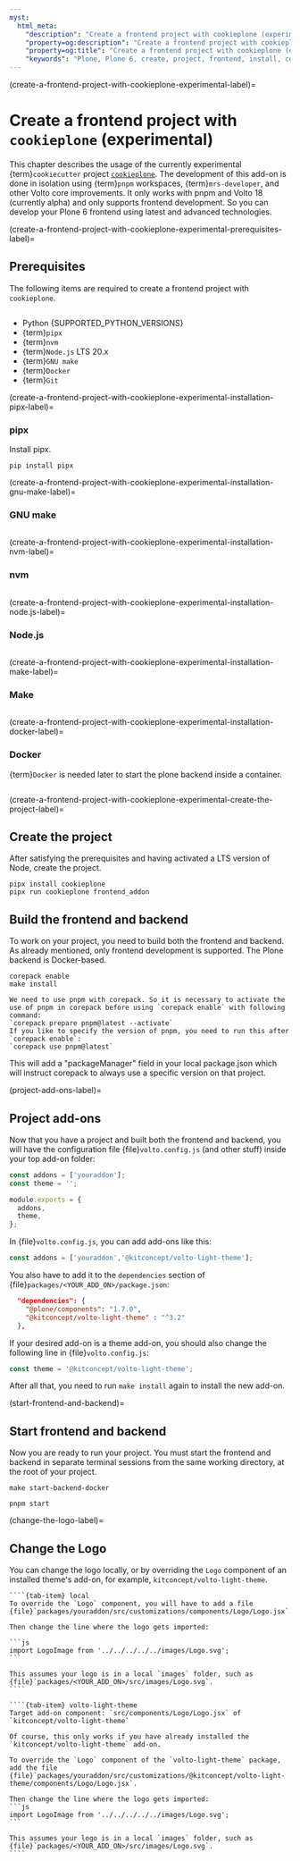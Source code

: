 ```yaml
---
myst:
  html_meta:
    "description": "Create a frontend project with cookieplone (experimental)"
    "property=og:description": "Create a frontend project with cookieplone (experimental)"
    "property=og:title": "Create a frontend project with cookieplone (experimental)"
    "keywords": "Plone, Plone 6, create, project, frontend, install, cookieplone, pnpm"
---
```


(create-a-frontend-project-with-cookieplone-experimental-label)=

# Create a frontend project with `cookieplone` (experimental)

This chapter describes the usage of the currently experimental {term}`cookiecutter` project [`cookieplone`](https://github.com/plone/cookieplone/).
The development of this add-on is done in isolation using {term}`pnpm` workspaces, {term}`mrs-developer`, and other Volto core improvements.
It only works with pnpm and Volto 18 (currently alpha) and only supports frontend development. So you can develop your Plone 6 frontend using latest and advanced technologies.


(create-a-frontend-project-with-cookieplone-experimental-prerequisites-label)=

## Prerequisites

The following items are required to create a frontend project with `cookieplone`.

```{include} ../volto/contributing/install-operating-system.md
```

-   Python {SUPPORTED_PYTHON_VERSIONS}
-   {term}`pipx`
-   {term}`nvm`
-   {term}`Node.js` LTS 20.x
-   {term}`GNU make`
-   {term}`Docker`
-   {term}`Git`

(create-a-frontend-project-with-cookieplone-experimental-installation-pipx-label)=

### pipx

Install pipx.

```shell
pip install pipx
```

(create-a-frontend-project-with-cookieplone-experimental-installation-gnu-make-label)=

### GNU make

```{include} ../volto/contributing/install-make.md
```


(create-a-frontend-project-with-cookieplone-experimental-installation-nvm-label)=

### nvm

```{include} ../volto/contributing/install-nvm.md
```


(create-a-frontend-project-with-cookieplone-experimental-installation-node.js-label)=

### Node.js

```{include} ../volto/contributing/install-nodejs.md
```


(create-a-frontend-project-with-cookieplone-experimental-installation-make-label)=

### Make

```{include} ../volto/contributing/install-make.md
```
(create-a-frontend-project-with-cookieplone-experimental-installation-docker-label)=

### Docker

{term}`Docker` is needed later to start the plone backend inside a container.

```{include} ../volto/contributing/install-docker.md
```




(create-a-frontend-project-with-cookieplone-experimental-create-the-project-label)=

## Create the project

After satisfying the prerequisites and having activated a LTS version of Node, create the project.

```shell
pipx install cookieplone
pipx run cookieplone frontend_addon
```

## Build the frontend and backend

To work on your project, you need to build both the frontend and backend. As already mentioned, only frontend development is supported. The Plone backend is Docker-based.

```shell
corepack enable
make install
```

```{tip}
We need to use pnpm with corepack. So it is necessary to activate the use of pnpm in corepack before using `corepack enable` with following command:
`corepack prepare pnpm@latest --activate`
If you like to specify the version of pnpm, you need to run this after `corepack enable`:
`corepack use pnpm@latest`
```
This will add a "packageManager" field in your local package.json which will instruct corepack to always use a specific version on that project.

(project-add-ons-label)=

## Project add-ons

Now that you have a project and built both the frontend and backend, you will have the configuration file {file}`volto.config.js` (and other stuff) inside your top add-on folder:

```js
const addons = ['youraddon'];
const theme = '';

module.exports = {
  addons,
  theme,
};
```

In {file}`volto.config.js`, you can add add-ons like this:

```js
const addons = ['youraddon','@kitconcept/volto-light-theme'];
```

You also have to add it to the `dependencies` section of {file}`packages/<YOUR_ADD_ON>/package.json`:

```json
  "dependencies": {
    "@plone/components": "1.7.0",
    "@kitconcept/volto-light-theme" : "^3.2"
  },
```

If your desired add-on is a theme add-on, you should also change the following line in {file}`volto.config.js`:

```js
const theme = '@kitconcept/volto-light-theme';
```

After all that, you need to run `make install` again to install the new add-on.

(start-frontend-and-backend)=

## Start frontend and backend
Now you are ready to run your project.
You must start the frontend and backend in separate terminal sessions from the same working directory, at the root of your project.

```shell
make start-backend-docker
```

```shell
pnpm start
```

(change-the-logo-label)=

## Change the Logo

You can change the logo locally, or by overriding the `Logo` component of an installed theme's add-on, for example, `kitconcept/volto-light-theme`.

`````{tab-set}
````{tab-item} local
To override the `Logo` component, you will have to add a file {file}`packages/youraddon/src/customizations/components/Logo/Logo.jsx`.

Then change the line where the logo gets imported:

```js
import LogoImage from '../../../../../images/Logo.svg';
```

This assumes your logo is in a local `images` folder, such as {file}`packages/<YOUR_ADD_ON>/src/images/Logo.svg`.
````

````{tab-item} volto-light-theme
Target add-on component: `src/components/Logo/Logo.jsx` of `kitconcept/volto-light-theme`

Of course, this only works if you have already installed the `kitconcept/volto-light-theme` add-on.

To override the `Logo` component of the `volto-light-theme` package, add the file {file}`packages/youraddon/src/customizations/@kitconcept/volto-light-theme/components/Logo/Logo.jsx`.

Then change the line where the logo gets imported:
```js
import LogoImage from '../../../../../images/Logo.svg';
```

This assumes your logo is in a local `images` folder, such as {file}`packages/<YOUR_ADD_ON>/src/images/Logo.svg`.
````
`````

